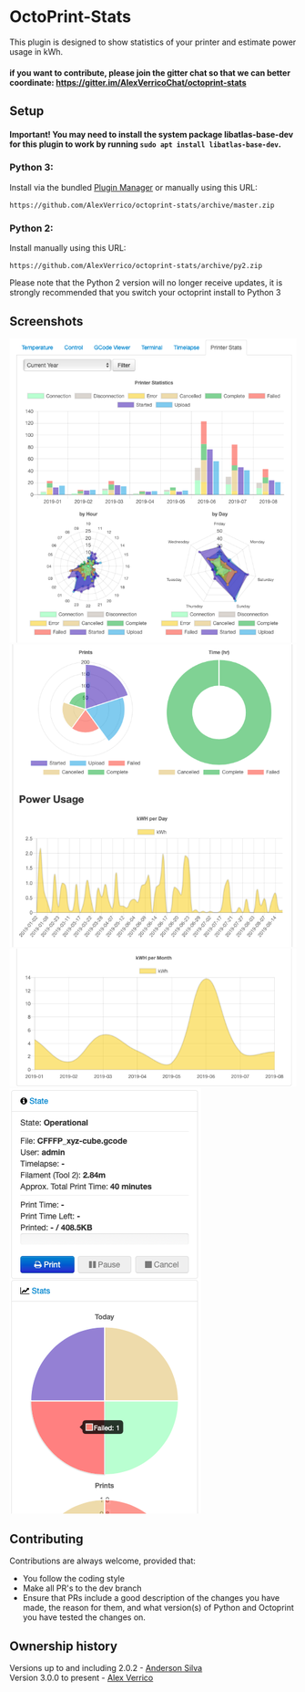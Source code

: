 # OctoPrint-Stats

This plugin is designed to show statistics of your printer and estimate power usage in kWh.

#### if you want to contribute, please join the gitter chat so that we can better coordinate: https://gitter.im/AlexVerricoChat/octoprint-stats

## Setup
#### Important! You may need to install the system package libatlas-base-dev for this plugin to work by running `sudo apt install libatlas-base-dev`.
### Python 3:
Install via the bundled [Plugin Manager](https://github.com/foosel/OctoPrint/wiki/Plugin:-Plugin-Manager)
or manually using this URL:

    https://github.com/AlexVerrico/octoprint-stats/archive/master.zip

### Python 2:
Install manually using this URL:
```
https://github.com/AlexVerrico/octoprint-stats/archive/py2.zip
```
Please note that the Python 2 version will no longer receive updates, it is strongly recommended that you switch your octoprint install to Python 3
## Screenshots

![Screenshot 1](https://github.com/AlexVerrico/octoprint-stats/raw/master/extras/img1.png)
![Screenshot 2](https://github.com/AlexVerrico/octoprint-stats/raw/master/extras/img2.png)
![Screenshot 3](https://github.com/AlexVerrico/octoprint-stats/raw/master/extras/img3.png)
![Screenshot 4](https://github.com/AlexVerrico/octoprint-stats/raw/master/extras/img4.png)

## Contributing
Contributions are always welcome, provided that:  
 - You follow the coding style
 - Make all PR's to the dev branch
 - Ensure that PRs include a good description of the changes you have made, the reason for them, and what version(s) of Python and Octoprint you have tested the changes on.

## Ownership history
Versions up to and including 2.0.2 - [Anderson Silva](https://github.com/amsbr)  
Version 3.0.0 to present - [Alex Verrico](https://github.com/AlexVerrico/)  
